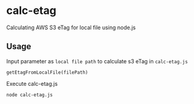 # calc-etag

Calculating AWS S3 eTag for local file using node.js

## Usage

Input parameter as `local file path` to calculate s3 eTag in `calc-etag.js`

```
getEtagFromLocalFile(filePath)
```

Execute calc-etag.js

```
node calc-etag.js
```
